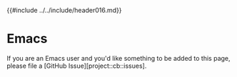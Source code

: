 {{#include ../../include/header016.md}}

# Emacs

If you are an Emacs user and you'd like something to be added to this page,
please file a [GitHub Issue][project::cb::issues].
